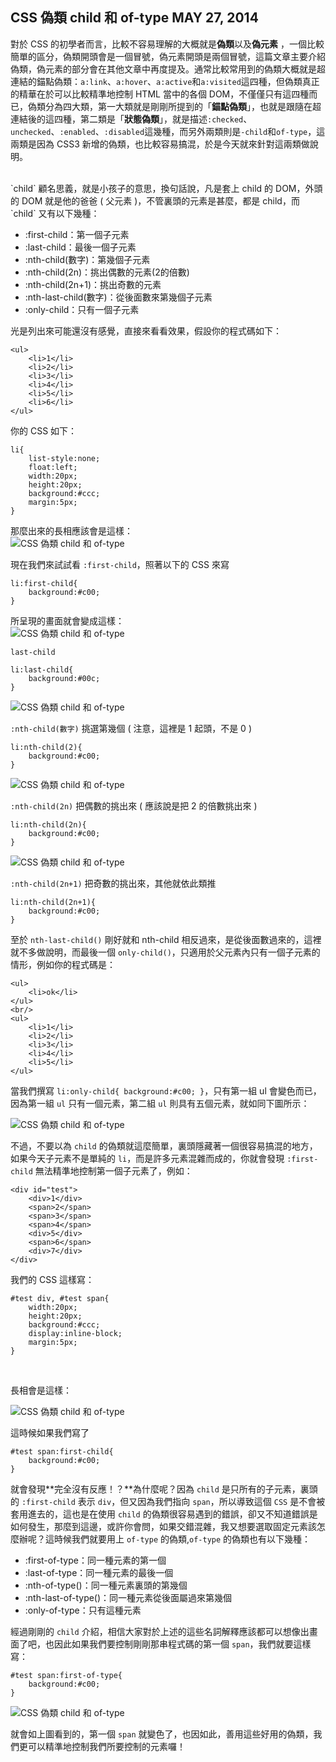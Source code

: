 <!-- @@master  = ../../_layout.html-->

<!-- @@block  =  jsBottom-->

<include src="../../_articles-js.html"></include>

<!-- @@close-->

<!-- @@block  =  css-->

<include src="../../_articles-css.html"></include>

<!-- @@close-->

<!-- @@block  =  articles-social-->

<include src="../../_articles-social.html"></include>

<!-- @@close-->

<!-- @@block  =  articles-footer-->

<include src="../../_articles.html"></include>

<!-- @@close-->

<!-- @@block  =  meta-->

<meta property="article:published_time" content="2014-05-27T17:25:00+01:00">

<meta name="keywords" content="css,css3,css child,css type,偽類,偽元素">

<meta name="description" content="對於 CSS 的初學者而言，比較不容易理解的大概就是偽類以及偽元素，一個比較簡單的區分，偽類開頭會是一個冒號，偽元素開頭是兩個冒號，偽類分為四大類，第一大類就是剛剛所提到的「錨點偽類」，第二類是「狀態偽類」，而另外兩類則是 -child 和 of-type，這兩類是因為 CSS3 新增的偽類，也比較容易搞混，於是今天就來針對這兩類做說明。">

<meta itemprop="name" content="CSS 偽類 child 和 of-type - OXXO.STUDIO">

<meta itemprop="image" content="http://www.oxxostudio.tw/img/articles/201405/20140527_1_01.jpg">

<meta itemprop="description" content="對於 CSS 的初學者而言，比較不容易理解的大概就是偽類以及偽元素，一個比較簡單的區分，偽類開頭會是一個冒號，偽元素開頭是兩個冒號，偽類分為四大類，第一大類就是剛剛所提到的「錨點偽類」，第二類是「狀態偽類」，而另外兩類則是 -child 和 of-type，這兩類是因為 CSS3 新增的偽類，也比較容易搞混，於是今天就來針對這兩類做說明。">


<meta property="og:title" content="CSS 偽類 child 和 of-type - OXXO.STUDIO" >

<meta property="og:url" content="http://www.oxxostudio.tw/articles/201405/css-selector.html">

<meta property="og:image" content="http://www.oxxostudio.tw/img/articles/201405/20140527_1_01.jpg">

<meta property="og:description" content="對於 CSS 的初學者而言，比較不容易理解的大概就是偽類以及偽元素，一個比較簡單的區分，偽類開頭會是一個冒號，偽元素開頭是兩個冒號，偽類分為四大類，第一大類就是剛剛所提到的「錨點偽類」，第二類是「狀態偽類」，而另外兩類則是 -child 和 of-type，這兩類是因為 CSS3 新增的偽類，也比較容易搞混，於是今天就來針對這兩類做說明。" >



<title>CSS 偽類 child 和 of-type - OXXO.STUDIO</title>

<!-- @@close-->

<!-- @@block  =  articles-content-->

## CSS 偽類 child 和 of-type <span class="article-date" tag="css"><i></i>MAY 27, 2014</span>

對於 CSS 的初學者而言，比較不容易理解的大概就是**偽類**以及**偽元素** ，一個比較簡單的區分，偽類開頭會是一個冒號，偽元素開頭是兩個冒號，這篇文章主要介紹偽類，偽元素的部分會在其他文章中再度提及。通常比較常用到的偽類大概就是超連結的錨點偽類：`a:link`、`a:hover`、`a:active`和`a:visited`這四種，但偽類真正的精華在於可以比較精準地控制 HTML 當中的各個 DOM，不僅僅只有這四種而已，偽類分為四大類，第一大類就是剛剛所提到的「**錨點偽類**」，也就是跟隨在超連結後的這四種，第二類是「**狀態偽類**」，就是描述`:checked`、`unchecked`、`:enabled`、`:disabled`這幾種，而另外兩類則是`-child`和`of-type`，這兩類是因為 CSS3 新增的偽類，也比較容易搞混，於是今天就來針對這兩類做說明。

<br/>
`child` 顧名思義，就是小孩子的意思，換句話說，凡是套上 child 的 DOM，外頭的 DOM 就是他的爸爸 ( 父元素 )，不管裏頭的元素是甚麼，都是 child，而 `child` 又有以下幾種：
  
- :first-child：第一個子元素
- :last-child：最後一個子元素
- :nth-child(數字)：第幾個子元素
- :nth-child(2n)：挑出偶數的元素(2的倍數)
- :nth-child(2n+1)：挑出奇數的元素
- :nth-last-child(數字)：從後面數來第幾個子元素
- :only-child：只有一個子元素

光是列出來可能還沒有感覺，直接來看看效果，假設你的程式碼如下：    

	<ul>
		<li>1</li>
		<li>2</li>
		<li>3</li>
		<li>4</li>
		<li>5</li>
		<li>6</li>
	</ul>

你的 CSS 如下：

	li{
		list-style:none;
		float:left;
		width:20px;
		height:20px;
		background:#ccc;
		margin:5px;
	}

那麼出來的長相應該會是這樣：  
![CSS 偽類 child 和 of-type](/img/articles/201405/20140527_1_02.png)

現在我們來試試看 `:first-child`，照著以下的 CSS 來寫
	
	li:first-child{
		background:#c00;	
	}

所呈現的畫面就會變成這樣：  
![CSS 偽類 child 和 of-type](/img/articles/201405/20140527_1_03.png)

`last-child`
	
	li:last-child{
		background:#00c;	
	}

![CSS 偽類 child 和 of-type](/img/articles/201405/20140527_1_04.png)

`:nth-child(數字)` 挑選第幾個 ( 注意，這裡是 1 起頭，不是 0 )
	
	li:nth-child(2){
		background:#c00;	
	}

![CSS 偽類 child 和 of-type](/img/articles/201405/20140527_1_05.png)

`:nth-child(2n)` 把偶數的挑出來 ( 應該說是把 2 的倍數挑出來 )
	
	li:nth-child(2n){
		background:#c00;	
	}

![CSS 偽類 child 和 of-type](/img/articles/201405/20140527_1_06.png)

`:nth-child(2n+1)` 把奇數的挑出來，其他就依此類推
	
	li:nth-child(2n+1){
		background:#c00;	
	}

至於 `nth-last-child()` 剛好就和 nth-child 相反過來，是從後面數過來的，這裡就不多做說明，而最後一個 `only-child()`，只適用於父元素內只有一個子元素的情形，例如你的程式碼是：

	<ul>
		<li>ok</li>
	</ul>
	<br/>
	<ul>
		<li>1</li>
		<li>2</li>
		<li>3</li>
		<li>4</li>
		<li>5</li>
	</ul>

當我們撰寫 `li:only-child{ background:#c00; }`，只有第一組 ul 會變色而已，因為第一組 `ul` 只有一個元素，第二組 `ul` 則具有五個元素，就如同下圖所示：

![CSS 偽類 child 和 of-type](/img/articles/201405/20140527_1_07.png)

不過，不要以為 `child` 的偽類就這麼簡單，裏頭隱藏著一個很容易搞混的地方，如果今天子元素不是單純的 `li`，而是許多元素混雜而成的，你就會發現 `:first-child` 無法精準地控制第一個子元素了，例如：

	<div id="test">
		<div>1</div>
		<span>2</span>
		<span>3</span>
		<span>4</span>
		<div>5</div>
		<span>6</span>
		<div>7</div>
	</div>

我們的 CSS 這樣寫：

	#test div, #test span{
		width:20px;
		height:20px;
		background:#ccc;
		display:inline-block;
		margin:5px;
	}
<br/>

長相會是這樣：

![CSS 偽類 child 和 of-type](/img/articles/201405/20140527_1_08.png)


這時候如果我們寫了

	#test span:first-child{
		background:#c00;
	}

就會發現**完全沒有反應！？**為什麼呢？因為 `child` 是只所有的子元素，裏頭的 `:first-child` 表示 `div`，但又因為我們指向 `span`，所以導致這個 `CSS` 是不會被套用進去的，這也是在使用 `child` 的偽類很容易遇到的錯誤，卻又不知道錯誤是如何發生，那麼到這邊，或許你會問，如果交錯混雜，我又想要選取固定元素該怎麼辦呢？這時候我們就要用上 `of-type` 的偽類,`of-type` 的偽類也有以下幾種：

- :first-of-type：同一種元素的第一個
- :last-of-type：同一種元素的最後一個
- :nth-of-type()：同一種元素裏頭的第幾個
- :nth-last-of-type()：同一種元素從後面屬過來第幾個
- :only-of-type：只有這種元素

經過剛剛的 `child` 介紹，相信大家對於上述的這些名詞解釋應該都可以想像出畫面了吧，也因此如果我們要控制剛剛那串程式碼的第一個 `span`，我們就要這樣寫：

	#test span:first-of-type{
		background:#c00;
	}

![CSS 偽類 child 和 of-type](/img/articles/201405/20140527_1_09.png)

就會如上圖看到的，第一個 `span` 就變色了，也因如此，善用這些好用的偽類，我們更可以精準地控制我們所要控制的元素囉！

<!-- @@close-->